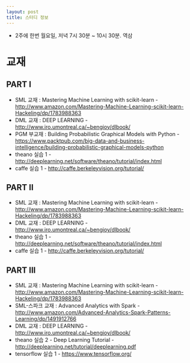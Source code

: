 ```yaml
---
layout: post
title: 스터디 정보 
---
```


* 2주에 한번 월요일, 저녁 7시 30분 ~ 10시 30분. 역삼

# 교재

## PART I   
* SML 교재  : Mastering Machine Learning with scikit-learn - http://www.amazon.com/Mastering-Machine-Learning-scikit-learn-Hackeling/dp/1783988363
* DML 교재 : DEEP LEARNING - http://www.iro.umontreal.ca/~bengioy/dlbook/
* PGM 부교재 : Building Probabilistic Graphical Models with Python - https://www.packtpub.com/big-data-and-business-intelligence/building-probabilistic-graphical-models-python
* theano 실습 1 - http://deeplearning.net/software/theano/tutorial/index.html
* caffe 실습 1 - http://caffe.berkeleyvision.org/tutorial/

## PART II   
* SML 교재  : Mastering Machine Learning with scikit-learn - http://www.amazon.com/Mastering-Machine-Learning-scikit-learn-Hackeling/dp/1783988363
* DML 교재 : DEEP LEARNING - http://www.iro.umontreal.ca/~bengioy/dlbook/
* theano 실습 1 - http://deeplearning.net/software/theano/tutorial/index.html
* caffe 실습 1 - http://caffe.berkeleyvision.org/tutorial/

## PART III   
* SML 교재  : Mastering Machine Learning with scikit-learn - http://www.amazon.com/Mastering-Machine-Learning-scikit-learn-Hackeling/dp/1783988363
* SML-스파크 교재 : Advanced Analytics with Spark - http://www.amazon.com/Advanced-Analytics-Spark-Patterns-Learning/dp/1491912766
* DML 교재 : DEEP LEARNING - http://www.iro.umontreal.ca/~bengioy/dlbook/
* theano 실습 2 - Deep Learning Tutorial - http://deeplearning.net/tutorial/deeplearning.pdf
* tensorflow 실습 1 - https://www.tensorflow.org/
